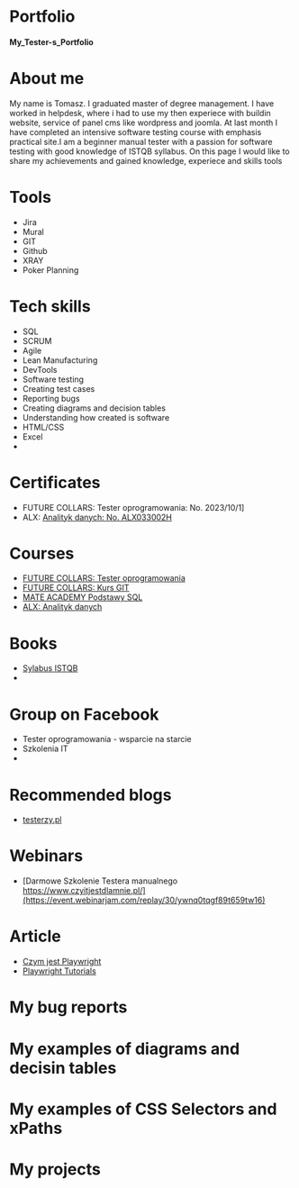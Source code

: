 # Portfolio
#### My_Tester-s_Portfolio
# About me
My name is Tomasz. I graduated master of degree management. I have worked in helpdesk, where i had to use my then experiece with buildin website, service of panel cms like wordpress and joomla. At last month I have completed an intensive software testing course with emphasis practical site.I am a beginner manual tester with a passion for software testing with good knowledge of ISTQB syllabus.  On this page I would like to share my achievements and gained knowledge, experiece and skills tools
# Tools
 * Jira
 * Mural
 * GIT
 * Github
 * XRAY
 * Poker Planning
# Tech skills
 * SQL
 * SCRUM
 * Agile
 * Lean Manufacturing
 * DevTools
 * Software testing
 * Creating test cases
 * Reporting bugs
 * Creating diagrams and decision tables
 * Understanding how created is software
 * HTML/CSS
 * Excel
 * 
# Certificates
 * FUTURE COLLARS: Tester oprogramowania: No. 2023/10/1]
 * ALX: [Analityk danych: No. ALX033002H](https://www.alx.pl/certyfikat/tomasz-kosakowski/c266e433b1414d0b97b8ccff1035e2a0/)
# Courses
 * [FUTURE COLLARS: Tester oprogramowania](https://futurecollars.com/kursy/tester-oprogramowania/)
 * [FUTURE COLLARS: Kurs GIT](https://futurecollars.com/kursy/git/)
 * [MATE ACADEMY Podstawy SQL](https://mate.academy/pl/courses/qa-pl)
 * [ALX: Analityk danych](https://www.alx.pl/pl/kurs-analiza-danych/)
# Books
 * [Sylabus ISTQB](https://getistqb.com/docs/sylabus-istqb-poziom-podstawowy/1-podstawy-testowania/)
 * 
# Group on Facebook
 * Tester oprogramowania - wsparcie na starcie
 * Szkolenia IT
 * 
# Recommended blogs
* [testerzy.pl](https://testerzy.pl/artykuly/behaviour-driven-development)
# Webinars
 * [Darmowe Szkolenie Testera manualnego https://www.czyitjestdlamnie.pl/](https://event.webinarjam.com/replay/30/ywnq0tqgf89t659tw16)
# Article
 * [Czym jest Playwright](https://jaktestowac.pl/lesson/pw1-s01-2/)
 * [Playwright Tutorials](https://www.seleniumeasy.com/playwright-tutorials)
 
# My bug reports
# My examples of diagrams and decisin tables
# My examples of CSS Selectors and xPaths
# My projects

